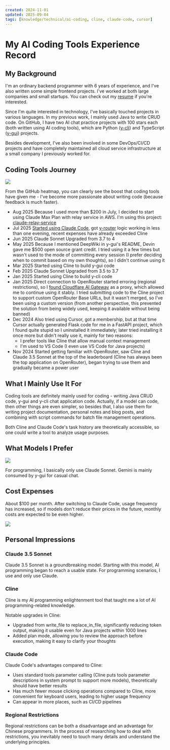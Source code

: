 ```yaml
---
created: 2024-11-01
updated: 2025-09-04
tags: [knowledge/technical/ai-coding, cline, claude-code, cursor]
---
```


# My AI Coding Tools Experience Record

## My Background

I'm an ordinary backend programmer with 6 years of experience, and I've also written some simple frontend projects. I've worked at both large companies and small startups. You can check out my [resume](https://cdn.luohy15.com/cv.pdf) if you're interested.

Since I'm quite interested in technology, I've basically touched projects in various languages. In my previous work, I mainly used Java to write CRUD code. On GitHub, I have two AI chat practice projects with 100 stars each (both written using AI coding tools), which are Python ([y-cli](https://github.com/luohy15/y-cli)) and TypeScript ([y-gui](https://github.com/luohy15/y-gui)) projects.

Besides development, I've also been involved in some DevOps/CI/CD projects and have completely maintained all cloud service infrastructure at a small company I previously worked for.

## Coding Tools Journey

![](https://cdn.luohy15.com/ai-coding-tools-using-experience-1.png)

From the GitHub heatmap, you can clearly see the boost that coding tools have given me - I've become more passionate about writing code (because feedback is much faster).

- Aug 2025 Because I used more than $200 in July, I decided to start using Claude Max Plan with relay service in AWS. I'm using this project: [claude-relay-service](https://github.com/Wei-Shaw/claude-relay-service)
- Jul 2025 [Started using Claude Code](https://luohy15.com/compare-cline-and-claude-code/), got [y-router](https://luohy15.com/building-y-router/) logic working in less than one evening, recent expenses have already exceeded Cline
- Jun 2025 Claude Sonnet Upgraded from 3.7 to 4
- May 2025 Because I mentioned DeepWiki in y-gui's README, Devin gave me $500 open source grant credit. I tried using it a few times but wasn't used to the mode of committing every session (I prefer deciding when to commit based on my own thoughts), so I didn't continue using it
- Mar 2025 Started using Cline to build y-gui code
- Feb 2025 Claude Sonnet Upgraded from 3.5 to 3.7
- Jan 2025 Started using Cline to build y-cli code
- Jan 2025 Direct connection to OpenRouter started erroring (regional restrictions), so I [found Cloudflare AI Gateway](https://luohy15.com/cline-openrouter-fix/) as a proxy, which allowed me to continue using it stably. I tried submitting code to the Cline project to support custom OpenRouter Base URLs, but it wasn't merged, so I've been using a custom version (from another perspective, this prevented the solution from being widely used, keeping it available without being banned)
- Dec 2024 Also tried using Cursor, got a membership, but at that time Cursor actually generated Flask code for me in a FastAPI project, which I found quite stupid so I uninstalled it immediately; later tried installing it once more but didn't really use it, mainly for two reasons:
	- I prefer tools like Cline that allow manual context management
	- I'm used to VS Code (I even use VS Code for Java projects)
- Nov 2024 Started getting familiar with OpenRouter, saw Cline and Claude 3.5 Sonnet at the top of the leaderboard (Cline has always been the top application on OpenRouter), began trying to use them and gradually became a power user

## What I Mainly Use It For

Coding tools are definitely mainly used for coding - writing Java CRUD code, y-gui and y-cli chat application code. Actually, if a model can code, then other things are even simpler, so besides that, I also use them for writing project documentation, personal notes and blog posts, and combining with script commands for batch file management operations.

Both Cline and Claude Code's task history are theoretically accessible, so one could write a tool to analyze usage purposes.

## What Models I Prefer

![](https://cdn.luohy15.com/ai-coding-tools-using-experience-2.png)

For programming, I basically only use Claude Sonnet. Gemini is mainly consumed by y-gui for casual chat.

## Cost Expenses

About $100 per month. After switching to Claude Code, usage frequency has increased, so if models don't reduce their prices in the future, monthly costs are expected to be even higher.

![](https://cdn.luohy15.com/ai-coding-tools-using-experience-3.png)

## Personal Impressions

### Claude 3.5 Sonnet

Claude 3.5 Sonnet is a groundbreaking model. Starting with this model, AI programming began to reach a usable state. For programming scenarios, I use and only use Claude.

### Cline

Cline is my AI programming enlightenment tool that taught me a lot of AI programming-related knowledge.

Notable upgrades in Cline:

- Upgraded from write_file to replace_in_file, significantly reducing token output, making it usable even for Java projects within 1000 lines
- Added plan mode, allowing you to review the approach before execution, making it easy to clarify your thoughts

### Claude Code

Claude Code's advantages compared to Cline:

- Uses standard tools parameter calling (Cline puts tools parameter descriptions in system prompt to support more models), theoretically should have better results
- Has much fewer mouse clicking operations compared to Cline, more convenient for keyboard users, leading to higher usage frequency
- Can appear in more places, such as CI/CD pipelines

### Regional Restrictions

Regional restrictions can be both a disadvantage and an advantage for Chinese programmers. In the process of researching how to deal with restrictions, you inevitably need to touch many details and understand the underlying principles.